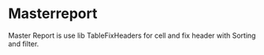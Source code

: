 # Masterreport
Master Report is use lib TableFixHeaders for cell and fix header with Sorting and filter. 

